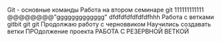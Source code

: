 Git - основные команды
Работа на втором семинаре
git 
111111111111 @@@@@@@@"ggggggggggggg"
dfdfdfdfdfdfdfhhh
Работа с ветками
gitbit git git 
Продолжаю работу с черноввиком
Научились создавать ветки
ПРОдолжение проекта
РАБОТА С РЕЗЕРВНОЙ ВЕТКОЙ